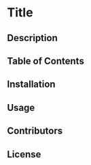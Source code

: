 # Title

## Description

## Table of Contents

## Installation

## Usage

## Contributors

## License

##